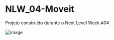 # NLW_04-Moveit
Projeto construído durante o Next Level Week #04 

![image](https://user-images.githubusercontent.com/48795370/109184355-acd96100-776d-11eb-9823-e0615432b911.png)
